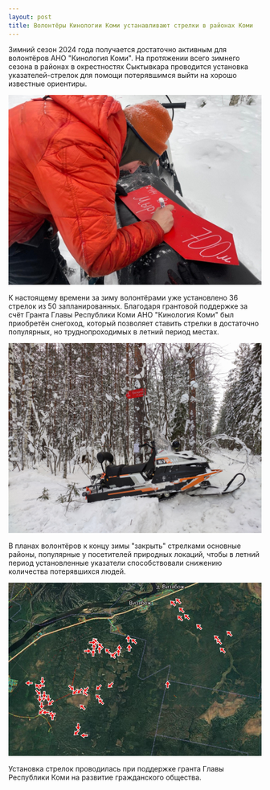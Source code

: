 ```yaml
---
layout: post
title: Волонтёры Кинологии Коми устанавливают стрелки в районах Коми
---
```


Зимний сезон 2024 года получается достаточно активным для волонтёров АНО "Кинология Коми". На протяжении всего зимнего сезона в районах в окрестностях Сыктывкара проводится установка указателей-стрелок для помощи потерявшимся выйти на хорошо известные ориентиры.

![Установка стрелок](/images/strelki_022024.png)

К настоящему времени за зиму волонтёрами уже установлено 36 стрелок из 50 запланированных. Благодаря грантовой поддержке за счёт Гранта Главы Республики Коми АНО "Кинология Коми" был приобретён снегоход, который позволяет ставить стрелки в достаточно популярных, но труднопроходимых в летний период местах.

![Снегоход](/images/buran_strelki_022024.jpg)

В планах волонтёров к концу зимы "закрыть" стрелками основные районы, популярные у посетителей природных локаций, чтобы в летний период установленные указатели способствовали снижению количества потерявшихся людей.

![Карта стрелок](/images/strelki_map_022024.jpg)

Установка стрелок проводилась при поддержке гранта Главы Республики Коми на развитие гражданского общества.
